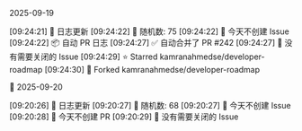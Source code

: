 2025-09-19

[09:24:21] 🌱 日志更新
[09:24:22] 🎲 随机数: 75
[09:24:22] 🌿 今天不创建 Issue
[09:24:22] 📦 自动 PR 日志
[09:24:27] ✅ 自动合并了 PR #242
[09:24:27] 🎉 没有需要关闭的 Issue
[09:24:29] ⭐ Starred kamranahmedse/developer-roadmap
[09:24:30] 🍴 Forked kamranahmedse/developer-roadmap

🌙 2025-09-20

[09:20:26] 🌱 日志更新
[09:20:27] 🎲 随机数: 68
[09:20:27] 🌿 今天不创建 Issue
[09:20:28] 🌿 今天不创建 PR
[09:20:29] 🎉 没有需要关闭的 Issue
